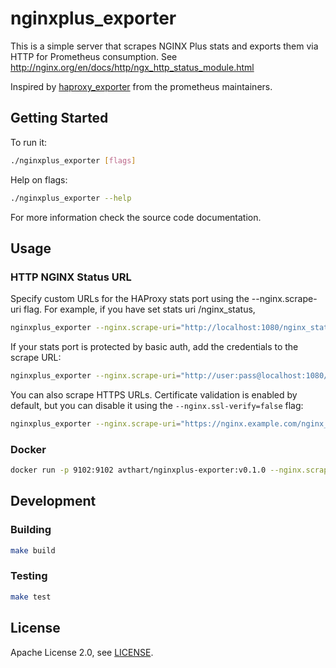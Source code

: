 # nginxplus_exporter

This is a simple server that scrapes NGINX Plus stats and exports them via HTTP for Prometheus consumption.
See http://nginx.org/en/docs/http/ngx_http_status_module.html

Inspired by [haproxy_exporter](https://github.com/prometheus/haproxy_exporter) from the prometheus maintainers.

## Getting Started
To run it:

```bash
./nginxplus_exporter [flags]
```

Help on flags:

```bash
./nginxplus_exporter --help
```

For more information check the source code documentation.

## Usage

### HTTP NGINX Status URL

Specify custom URLs for the HAProxy stats port using the --nginx.scrape-uri flag. For example, if you have set stats uri /nginx_status,

```bash
nginxplus_exporter --nginx.scrape-uri="http://localhost:1080/nginx_status"
```

If your stats port is protected by basic auth, add the credentials to the scrape URL:

```bash
nginxplus_exporter --nginx.scrape-uri="http://user:pass@localhost:1080/nginx_status"
```

You can also scrape HTTPS URLs. Certificate validation is enabled by default, but you can disable it using the `--nginx.ssl-verify=false` flag:

```bash
nginxplus_exporter --nginx.scrape-uri="https://nginx.example.com/nginx_status" --nginx.ssl-verify=false
```

### Docker

```bash
docker run -p 9102:9102 avthart/nginxplus-exporter:v0.1.0 --nginx.scrape-uri="http://localhost:1080/nginx_status" 
```

## Development

### Building

```bash
make build
```

### Testing

```bash
make test
```

## License

Apache License 2.0, see [LICENSE](LICENSE.md).